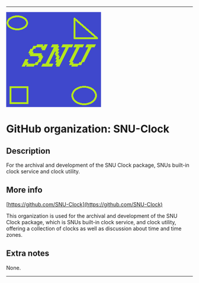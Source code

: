 
***

![SNU_blue_and_gold_legacy_icon.png failed to load. The file may be missing or corrupt. Check the file path for errors first.](/AdditionalInfo/1/SNU-Clock/SNU_blue_and_gold_legacy_icon.png)

# GitHub organization: SNU-Clock

## Description

For the archival and development of the SNU Clock package, SNUs built-in clock service and clock utility.

## More info

[https://github.com/SNU-Clock](https://github.com/SNU-Clock)

This organization is used for the archival and development of the SNU Clock package, which is SNUs built-in clock service, and clock utility, offering a collection of clocks as well as discussion about time and time zones.

## Extra notes

None.

***
